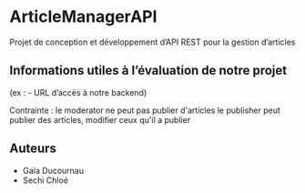 # ArticleManagerAPI
Projet de conception et développement d’API REST pour la gestion d’articles

## Informations utiles à l’évaluation de notre projet
(ex : - URL d’accès à notre backend)

Contrainte :
le moderator ne peut pas publier d'articles
le publisher peut publier des articles, modifier ceux qu'il a publier

## Auteurs
- Gaïa Ducournau
- Sechi Chloé